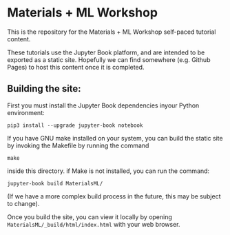 # Materials + ML Workshop

This is the repository for the Materials + ML Workshop self-paced tutorial content.

These tutorials use the Jupyter Book platform, and are intended to be exported as a static site. Hopefully we can find somewhere (e.g. Github Pages) to host this content once it is completed.

## Building the site:

First you must install the Jupyter Book dependencies inyour Python environment:

```
pip3 install --upgrade jupyter-book notebook
```

If you have GNU make installed on your system, you can build the static site by invoking the Makefile by running the command
```
make
```

inside this directory. if Make is not installed, you can run the command:

```
jupyter-book build MaterialsML/
```

(If we have a more complex build process in the future, this may be subject to change).

Once you build the site, you can view it locally by opening `MaterialsML/_build/html/index.html` with your web browser.
